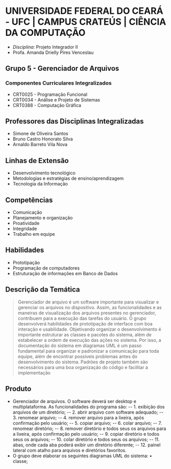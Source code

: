 # UNIVERSIDADE FEDERAL DO CEARÁ - UFC | CAMPUS CRATEÚS | CIÊNCIA DA COMPUTAÇÃO

- *Disciplina:* Projeto Integrador II
- Profa. Amanda Drielly Pires Venceslau

## Grupo 5 - Gerenciador de Arquivos

### Componentes Curriculares Integralizados
- CRT0025 - Programação Funcional
- CRT0034 - Análise e Projeto de Sistemas
- CRT0388 - Computação Gráfica

## Professores das Disciplinas Integralizadas
- Simone de Oliveira Santos
- Bruno Castro Honorato Silva
- Arnaldo Barreto Vila Nova

## Linhas de Extensão
- Desenvolvimento tecnológico
- Metodologias e estratégias de ensino/aprendizagem
- Tecnologia da Informação

## Competências
- Comunicação
- Planejamento e organização
- Proatividade
- Integridade
- Trabalho em equipe

## Habilidades
- Prototipação
- Programação de computadores
- Estruturação de informações em Banco de Dados

## Descrição da Temática
> Gerenciador de arquivo é um software importante para visualizar e gerenciar os arquivos no dispositivo. Assim, as funcionalidades e as maneiras de visualização dos arquivos presentes no gerenciador,
contribuem para a execução das tarefas do usuário.
O grupo desenvolverá habilidades de prototipação de interface com boa interação e usabilidade.
Objetivando organizar o desenvolvimento é importante estruturar as classes e pacotes do sistema,
além de estabelecer a ordem de execução das ações no sistema. Por isso, a documentação do sistema
em diagramas UML é um passo fundamental para organizar e padronizar a comunicação para toda
equipe, além de encontrar possíveis problemas antes do desenvolvimento do sistema. Padrões de
projeto também são necessários para uma boa organização do código e facilitar a implementação

## Produto
- Gerenciador de arquivos. O software deverá ser desktop e multiplataforma.
As funcionalidades do programa são:
-- 1. exibição dos arquivos de um diretório;
-- 2. abrir arquivo com software adequado;
-- 3. renomear arquivo;
-- 4. remover arquivo para a lixeira, após confirmação pelo usuário;
-- 5. copiar arquivo;
-- 6. colar arquivo;
-- 7. renomear diretório;
-- 8. remover diretório e todos seus os arquivos para a lixeira, após confirmação pelo usuário;
-- 9. copiar diretório e todos seus os arquivos;
-- 10. colar diretório e todos seus os arquivos;
-- 11. abas, onde cada aba poderá exibir um diretório diferente;
-- 12. painel lateral com atalho para arquivos e diretórios favoritos.
- O grupo deve elaborar os seguintes diagramas UML do sistema:
• classe;
